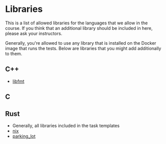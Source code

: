 # Libraries

This is a list of allowed libraries for the languages that we allow in the course. If you think that an additional library should be included in here, please ask your instructors.

Generally, you're allowed to use any library that is installed on the Docker image that runs the tests. Below are libraries that you might add additionally to them.

## C++

- [libfmt](https://github.com/fmtlib/fmt)

## C


## Rust

- Generally, all libraries included in the task templates 
- [nix](https://crates.io/crates/nix)
- [parking_lot](https://crates.io/crates/parking_lot)